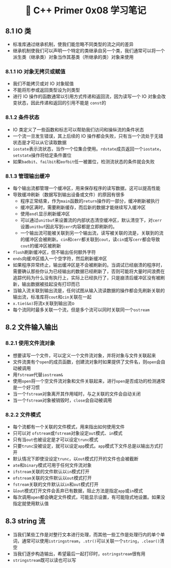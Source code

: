 <h1 align="center">📔 C++ Primer 0x08 学习笔记</h1>

## 8.1 IO 类

* 标准库通过继承机制，使我们能忽略不同类型的流之间的差异
* 继承机制使我们可以声明一个特定的类继承自另一个类，我们通常可以将一个派生类（继承类）对象当作其基类（所继承的类）对象来使用

### 8.1.1 IO 对象无拷贝或赋值

* 我们不能拷贝或对 IO 对象赋值
* 不能将形参或返回类型设为刘类型
* 进行 IO 操作的函数通常以引用方式传递和返回流，因为读写一个 IO 对象会改变状态，因此传递和返回的引用不能是 `const`的

### 8.1.2 条件状态

* IO 类定义了一些函数和标志可以帮助我们访问和操纵流的条件状态
* 一个流一旦发生错误，其上后续的 IO 操作都会失败，只有当一个流处于无错状态是才可以从它读取数据
* `iostate`表示流状态，当作一个位集合使用。`rdstate`成员返回一个`iostate`，`setstate`操作将给定条件置位
* 如果`badbit`、`failbit`和`eofbit`任一被置位，检测流状态的条件就会失败

### 8.1.3 管理输出缓冲

* 每个输出流都管理一个缓冲区，用来保存程序的读写数据，这可以提高性能
* 导致缓冲刷新（数据写到输出设备或文件）的原因有很多
	* 程序正常结束，作为`main`函数的`return`操作的一部分，缓冲刷新被执行
	* 缓冲区满时，需要刷新缓存，而后新的数据才能继续写入缓冲区
	* 使用`endl`显示刷新缓冲区
	* 可以通过`unitbuf`来设置流的内部状态清空缓冲区，默认清空下，对`cerr`设置`unitbuf`因此写到`cerr`内容都是立即刷新的。
	* 一个输出流可能被关联到另一个输出流，读写被关联的流是，关联到的流的缓冲区会被刷新。`cin`和`cerr`都关联到`cout`，读`cin`或写`cerr`都会导致`cout`的缓冲区被刷新
* `flush`刷新缓冲区，但不输出任何额外字符
* `ends`向缓冲区插入一个空字符，然后刷新缓冲区
* 如果程序异常终止，输出缓冲区是不会被刷新的。当调试已经崩溃的程序时，需要确认那些你认为已经输出的数据已经刷新了，否则可能将大量时间浪费在追踪代码为什么没有执行上，实际上已经执行了，只是崩溃后缓冲区没有被刷新，输出数据被挂起没有打印而已
* 当输入流关联到输出流是，任何试图从输入流读数据的操作都会先刷新关联的输出流，标准库将`cout`和`cin`关联在一起
* `x.tie(&o)`将流x关联到输出流o
* 每个流同时最多关联一个流，但是多个流可以同时关联同一个`ostream`

## 8.2 文件输入输出

### 8.2.1 使用文件流对象

* 想要读写一个文件，可以定义一个文件流对象，并将对象与文件关联起来
* 文件流类有个`open`的成员函数，创建流对象时如果提供了文件名，则`open`会自动被调用
* 用`fstream`代替`iostream&`
* 使用`open`将一个空文件流对象和文件关联起来，进行`open`是否成功的检测通常是一个好习惯
* 当一个`fstream`对象离开其作用域时，与之关联的文件会自动关闭
* 当一个`fstream`对象被销毁时，`close`会自动被调用

### 8.2.2 文件模式

* 每个流都有一个关联的文件模式，用来指出如何使用文件
* 只可以对 `ofstream`或`fstream`对象设定`out`模式、`in`模式
* 只有当`out`也被设定是才可以设定`trunc`模式
* 只要`trunc`没被设定，就可以设定`app`模式。`app`模式下文件总是以输出方式打开
* 默认情况下即使没设定`trunc`，以`out`模式打开的文件也会被截断
* `ate`和`binary`模式可用于任何文件流对象
* `ifstream`关联的文件默认以`in`模式打开
* `ofstream`关联的文件默认以`out`模式打开
* `fstream`关联的文件默认以`in`和`out`模式打开
* 以`out`模式打开文件会丢弃已有数据，阻止方法是指定`app`或`in`模式
* 每次调用`open`都会确定文件模式，可能显示设置，有可能隐式地设置。如果没指定就使用默认值

## 8.3 string 流

* 当我们某些工作是对整行文本进行处理，而其他一些工作是处理行内的单个单词，通常可以使用`istringstream`，`.str()`可以关联一个`string`，`.clear()`清空
* 当我们逐步构造输出，希望最后一起打印时，`ostringstream`很有用
* `stringstream`既可以读也可以写